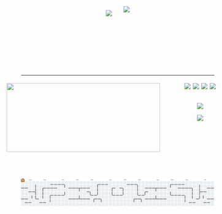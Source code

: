 <!-- Komputer dan Banner sejajar + gap -->
<div align="center" style="display: flex; align-items: center; justify-content: center; gap: 30px; margin-bottom: 30px;">
  <!-- Komputer -->
  <img src="https://i.imgur.com/Ldpuoc7.gif" height="130" />

  <!-- Banner -->
  <img src="https://i.imgur.com/iuMeyZS.png" height="150" />
</div>

<hr style="margin: 20px 0;" />

<!-- 3 Kolom Rapi: Languages | Icons+IG+GIF -->
<div align="center" style="display: flex; justify-content: center; align-items: flex-start; gap: 30px; flex-wrap: nowrap; margin-bottom: 30px;">

  <!-- Kolom 1: Top Languages -->
  <div style="flex-shrink: 0;">
    <img src="https://github-readme-stats.vercel.app/api/top-langs?username=Andilauww&locale=en&hide_title=false&layout=compact&card_width=400&langs_count=5&theme=dracula&hide_border=false" width="400" height="180" />
  </div>

  <!-- Kolom 2: Icon Teknologi + Instagram + GIF -->
  <div style="min-width: 150px; max-width: 150px; display: flex; flex-direction: column; align-items: center; gap: 12px;">
    <!-- Icon Teknologi -->
    <div style="display: flex; gap: 6px;">
      <img src="https://cdn.jsdelivr.net/gh/devicons/devicon/icons/html5/html5-original.svg" height="40" />
      <img src="https://cdn.jsdelivr.net/gh/devicons/devicon/icons/css3/css3-original.svg" height="40" />
      <img src="https://cdn.jsdelivr.net/gh/devicons/devicon/icons/javascript/javascript-original.svg" height="40" />
      <img src="https://cdn.jsdelivr.net/gh/devicons/devicon/icons/bootstrap/bootstrap-original.svg" height="40" />
    </div>
    <!-- Instagram Badge -->
    <a href="https://www.instagram.com/andilauw._?igsh=ZnNhaG9pdDJrNDZ3" target="_blank">
      <img src="https://img.shields.io/static/v1?message=Instagram&logo=instagram&label=&color=E4405F&logoColor=white&labelColor=&style=flat" height="40" />
    </a>
    <!-- Good Morning GIF -->
    <img src="https://media4.giphy.com/media/v1.Y2lkPTc5MGI3NjExM3ZxemtobHJsdzIycnJwZWIxYzJxMjMzeXJ6cHdvb3lxNTJrOG85dCZlcD12MV9pbnRlcm5hbF9naWZfYnlfaWQmY3Q9Zw/ZqHGX9HvKKlRjmOQvR/giphy.gif" height="120" />
  </div>

</div>


###

<br clear="both">

<picture>
  <source media="(prefers-color-scheme: dark)" srcset="https://raw.githubusercontent.com/Andilauww/Andilauww/output/pacman-contribution-graph-dark.svg">
  <source media="(prefers-color-scheme: light)" srcset="https://raw.githubusercontent.com/Andilauww/Andilauww/output/pacman-contribution-graph.svg">
  <img alt="pacman contribution graph" src="https://raw.githubusercontent.com/Andilauww/Andilauww/output/pacman-contribution-graph.svg">
</picture>

###
